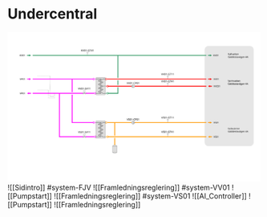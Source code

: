 # Undercentral
![](./Undercentral.svg)
![[Sidintro]]
#system-FJV
![[Framledningsreglering]]
#system-VV01
![[Pumpstart]]
![[Framledningsreglering]]
#system-VS01
![[AI_Controller]]
![[Pumpstart]]
![[Framledningsreglering]]
